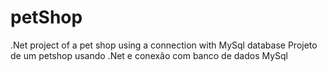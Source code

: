 # petShop
 .Net project of a pet shop using a connection with MySql database
 Projeto de um petshop usando .Net e conexão com banco de dados MySql
 